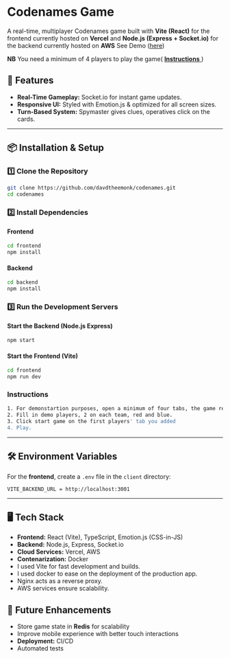# Codenames Game

A real-time, multiplayer Codenames game built with **Vite (React)** for the frontend currently hosted on **Vercel** and **Node.js (Express + Socket.io)** for the backend currently hosted on **AWS** See Demo (<a href="https://codenames-pi.vercel.app/">here</a>)

**NB** You need a minimum of 4 players to play the game( <a href="#instructions">
<strong>Instructions</strong>
</a>)

## 🚀 Features

- **Real-Time Gameplay:** Socket.io for instant game updates.
- **Responsive UI:** Styled with Emotion.js & optimized for all screen sizes.
- **Turn-Based System:** Spymaster gives clues, operatives click on the cards.

---

## 📦 Installation & Setup

### **1️⃣ Clone the Repository**

```bash
git clone https://github.com/davdtheemonk/codenames.git
cd codenames
```

### **2️⃣ Install Dependencies**

#### Frontend

```bash
cd frontend
npm install
```

#### Backend

```bash
cd backend
npm install
```

### **3️⃣ Run the Development Servers**

#### Start the Backend (Node.js Express)

```bash
npm start
```

#### Start the Frontend (Vite)

```bash
cd frontend
npm run dev
```

### **Instructions**

```bash
1. For demonstartion purposes, open a minimum of four tabs, the game requires a minimum of four players( 2 spymasters and 2 operatives)
2. Fill in demo players, 2 on each team, red and blue.
3. Click start game on the first players' tab you added
4. Play.
```

---

## 🛠 Environment Variables

For the **frontend**, create a `.env` file in the `client` directory:

```env
VITE_BACKEND_URL = http://localhost:3001
```

---

## 🖥️ Tech Stack

- **Frontend:** React (Vite), TypeScript, Emotion.js (CSS-in-JS)
- **Backend:** Node.js, Express, Socket.io
- **Cloud Services:** Vercel, AWS
- **Contenarization:** Docker
- I used Vite for fast development and builds.
- I used docker to ease on the deployment of the production app.
- Nginx acts as a reverse proxy.
- AWS services ensure scalability.

## 📌 Future Enhancements

- Store game state in **Redis** for scalability
- Improve mobile experience with better touch interactions
- **Deployment:** CI/CD
- Automated tests
